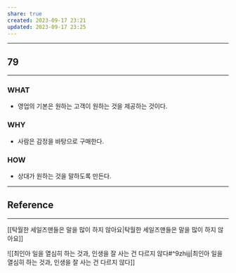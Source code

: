 ```yaml
---
share: true
created: 2023-09-17 23:21
updated: 2023-09-17 23:25
---
```


---
## 79
---
### WHAT
- 영업의 기본은 원하는 고객이 원하는 것을 제공하는 것이다.
### WHY
- 사람은 감정을 바탕으로 구매한다.
### HOW
- 상대가 원하는 것을 말하도록 만든다.
---



## Reference
---
[[탁월한 세일즈맨들은 말을 많이 하지 않아요|탁월한 세일즈맨들은 말을 많이 하지 않아요]]

![[최인아  일을 열심히 하는 것과, 인생을 잘 사는 건 다르지 않다#^9zhijj|최인아  일을 열심히 하는 것과, 인생을 잘 사는 건 다르지 않다]]
